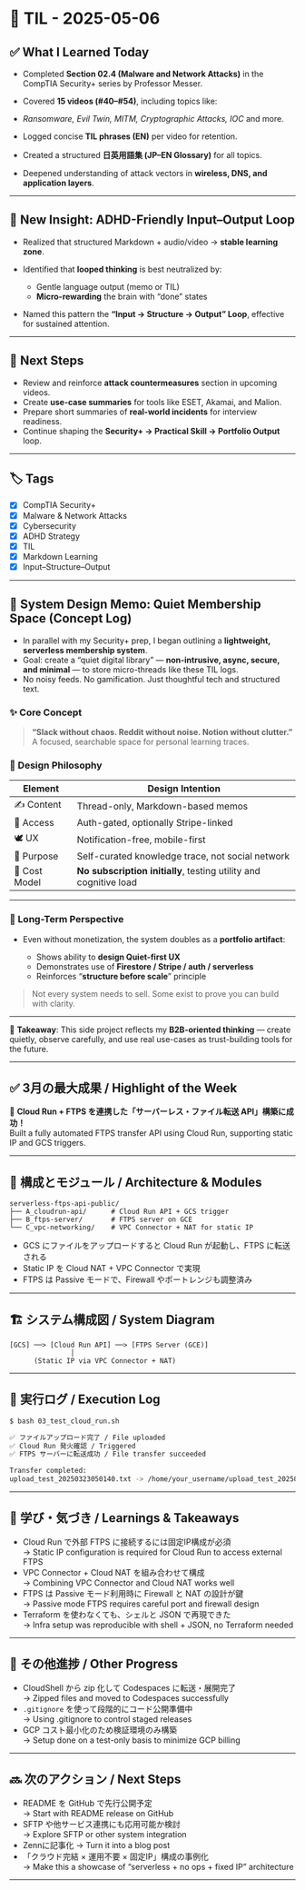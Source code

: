 # 📘 TIL - 2025-05-06

## ✅ What I Learned Today

* Completed **Section 02.4 (Malware and Network Attacks)** in the CompTIA Security+ series by Professor Messer.
* Covered **15 videos (#40–#54)**, including topics like:

* *Ransomware, Evil Twin, MITM, Cryptographic Attacks, IOC* and more.
* Logged concise **TIL phrases (EN)** per video for retention.
* Created a structured **日英用語集 (JP–EN Glossary)** for all topics.
* Deepened understanding of attack vectors in **wireless, DNS, and application layers**.

---

## 🧠 New Insight: ADHD-Friendly Input–Output Loop

* Realized that structured Markdown + audio/video → **stable learning zone**.
* Identified that **looped thinking** is best neutralized by:

  * Gentle language output (memo or TIL)
  * **Micro-rewarding** the brain with “done” states
* Named this pattern the **“Input → Structure → Output” Loop**, effective for sustained attention.

---

## 🔁 Next Steps

* Review and reinforce **attack countermeasures** section in upcoming videos.
* Create **use-case summaries** for tools like ESET, Akamai, and Malion.
* Prepare short summaries of **real-world incidents** for interview readiness.
* Continue shaping the **Security+ → Practical Skill → Portfolio Output** loop.

---

## 🏷️ Tags

* [x] CompTIA Security+
* [x] Malware & Network Attacks
* [x] Cybersecurity
* [x] ADHD Strategy
* [x] TIL
* [x] Markdown Learning
* [x] Input–Structure–Output

---



## 🧩 System Design Memo: Quiet Membership Space (Concept Log)

* In parallel with my Security+ prep, I began outlining a **lightweight, serverless membership system**.
* Goal: create a “quiet digital library” — **non-intrusive, async, secure, and minimal** — to store micro-threads like these TIL logs.
* No noisy feeds. No gamification. Just thoughtful tech and structured text.

### ✨ Core Concept

> **“Slack without chaos. Reddit without noise. Notion without clutter.”**
> A focused, searchable space for personal learning traces.

### 🔧 Design Philosophy

| Element       | Design Intention                                                  |
| ------------- | ----------------------------------------------------------------- |
| ✍️ Content    | Thread-only, Markdown-based memos                                 |
| 🔐 Access     | Auth-gated, optionally Stripe-linked                              |
| 🕊️ UX        | Notification-free, mobile-first                                   |
| 🧠 Purpose    | Self-curated knowledge trace, not social network                  |
| 🔄 Cost Model | **No subscription initially**, testing utility and cognitive load |

---

### 🔭 Long-Term Perspective

* Even without monetization, the system doubles as a **portfolio artifact**:

  * Shows ability to **design Quiet-first UX**
  * Demonstrates use of **Firestore / Stripe / auth / serverless**
  * Reinforces “**structure before scale**” principle

> Not every system needs to sell.
> Some exist to prove you can build with clarity.

---

🧠 **Takeaway**:
This side project reflects my **B2B-oriented thinking** — create quietly, observe carefully, and use real use-cases as trust-building tools for the future.

---




## ✅ 3月の最大成果 / Highlight of the Week

🚀 **Cloud Run + FTPS を連携した「サーバーレス・ファイル転送 API」構築に成功！**  
Built a fully automated FTPS transfer API using Cloud Run, supporting static IP and GCS triggers.

---

## 🔧 構成とモジュール / Architecture & Modules

```
serverless-ftps-api-public/
├── A_cloudrun-api/      # Cloud Run API + GCS trigger
├── B_ftps-server/       # FTPS server on GCE
└── C_vpc-networking/    # VPC Connector + NAT for static IP
```

- GCS にファイルをアップロードすると Cloud Run が起動し、FTPS に転送される  
- Static IP を Cloud NAT + VPC Connector で実現  
- FTPS は Passive モードで、Firewall やポートレンジも調整済み

---

## 🏗️ システム構成図 / System Diagram

```
[GCS] ──> [Cloud Run API] ──> [FTPS Server (GCE)]
               │
      (Static IP via VPC Connector + NAT)
```

---

## 🧪 実行ログ / Execution Log

```bash
$ bash 03_test_cloud_run.sh

✅ ファイルアップロード完了 / File uploaded  
✅ Cloud Run 発火確認 / Triggered  
✅ FTPS サーバーに転送成功 / File transfer succeeded

Transfer completed:
upload_test_20250323050140.txt -> /home/your_username/upload_test_20250323050140.txt
```

---

## 🧠 学び・気づき / Learnings & Takeaways

- Cloud Run で外部 FTPS に接続するには固定IP構成が必須  
  → Static IP configuration is required for Cloud Run to access external FTPS  
- VPC Connector + Cloud NAT を組み合わせて構成  
  → Combining VPC Connector and Cloud NAT works well  
- FTPS は Passive モード利用時に Firewall と NAT の設計が鍵  
  → Passive mode FTPS requires careful port and firewall design  
- Terraform を使わなくても、シェルと JSON で再現できた  
  → Infra setup was reproducible with shell + JSON, no Terraform needed

---

## 📌 その他進捗 / Other Progress

- CloudShell から zip 化して Codespaces に転送・展開完了  
  → Zipped files and moved to Codespaces successfully  
- `.gitignore` を使って段階的にコード公開準備中  
  → Using .gitignore to control staged releases  
- GCP コスト最小化のため検証環境のみ構築  
  → Setup done on a test-only basis to minimize GCP billing

---

## 🔜 次のアクション / Next Steps

- README を GitHub で先行公開予定  
  → Start with README release on GitHub  
- SFTP や他サービス連携にも応用可能か検討  
  → Explore SFTP or other system integration  
- Zennに記事化
  → Turn it into a blog post
- 「クラウド完結 × 運用不要 × 固定IP」構成の事例化  
  → Make this a showcase of “serverless + no ops + fixed IP” architecture


---
